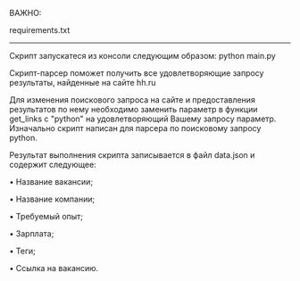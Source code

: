 
ВАЖНО:

  requirements.txt
___________________________________________________________

Скрипт запускатеся из консоли следующим образом:
python main.py

Скрипт-парсер поможет получить все удовлетворяющие запросу результаты, найденные на сайте hh.ru

Для изменения поискового запроса на сайте и предоставления результатов по нему необходимо заменить параметр в функции get_links с "python" на удовлетворяющий Вашему запросу параметр. Изначально скрипт написан для парсера по поисковому запросу python.

Результат выполнения скрипта записывается в файл data.json и содержит следующее:

•	Название вакансии;

•	Название компании;

•	Требуемый опыт;

•	Зарплата;

•	Теги;

•	Ссылка на вакансию.
